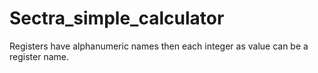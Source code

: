 # Sectra_simple_calculator

Registers have alphanumeric names then each integer as value can be a register name.